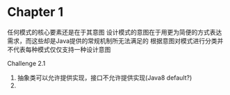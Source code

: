 Chapter 1
==============
任何模式的核心要素还是在于其意图
设计模式的意图在于用更为简便的方式表达需求，而这些却是Java提供的常规机制所无法满足的
根据意图对模式进行分类并不代表每种模式仅仅支持一种设计意图

Challenge 2.1
1. 抽象类可以允许提供实现，接口不允许提供实现(Java8 default?)
2. 
